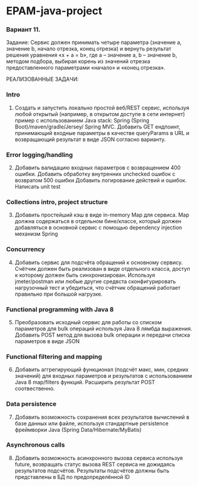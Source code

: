 # EPAM-java-project

### Вариант 11.
Задание:
Сервис должен принимать четыре параметра (значение a, значение b, начало отрезка, конец отрезка) и 
вернуть результат решения уравнения «х + a = b», 
где a – значение a, 
    b – значение b,
методом подбора, выбирая корень из значений отрезка предоставленного параметрами «начало» и «конец отрезка».

РЕАЛИЗОВАННЫЕ ЗАДАЧИ:
### Intro
1. Создать и запустить локально простой веб/REST сервис, используя любой открытый (например, в открытом доступе в сети  интернет) 
пример с использованием Java stack: Spring (Spring Boot)/maven/gradle/Jersey/ Spring MVC. 
Добавить GET ендпоинт, принимающий входные параметры в качестве queryParams в URL и возвращающий результат в виде JSON согласно варианту. 

### Error logging/handling
2. Добавить валидацию входных параметров с возвращением 400 ошибки. Добавить обработку внутренних unchecked ошибок с возвратом 500 ошибки 
Добавить логирование действий и ошибок. Написать unit test 

### Collections intro, project structure 
3. Добавить простейший кэш в виде in-memory Map для сервиса. Map должна содержаться в отдельном бине/классе, который должен добавляться в 
основной сервис с помощью dependency injection механизм Spring

### Concurrency 
4. Добавить сервис для подсчёта обращений к основному сервису. Счётчик должен быть реализован в виде отдельного класса, доступ к которому 
должен быть синхронизирован. Используя jmeter/postman или любые другие средвста сконфигурировать нагрузочный тест и убедиться, что 
счётчик обращений работает правильно при большой нагрузке.

### Functional programming with Java 8
5. Преобразовать исходный сервис для работы со списком параметров для bulk операций используя Java 8 лямбда выражения. Добавить 
POST метод для вызова bulk операции и передачи списка параметров в виде JSON

### Functional filtering and mapping
6. Добавить аггрегирующий функционал (подсчёт макс, мин, средних значений) для входных параметров и результатов с использованием Java 8 
map/filters функций. Расширить результат POST соотвественно.

### Data persistence
7. Добавить возможность сохранения всех результатов вычислений в базе данных или файле, используя стандартные persistence фреймворки 
Java (Spring Data/Hibernate/MyBatis)

### Asynchronous calls
8. Добавить возможность асинхронного вызова сервиса используя future, возвращать статус вызова REST сервиса не дожидаясь результатов 
подсчётов. Результаты подсчётов должны быть представлены в БД по предопределённой ID
